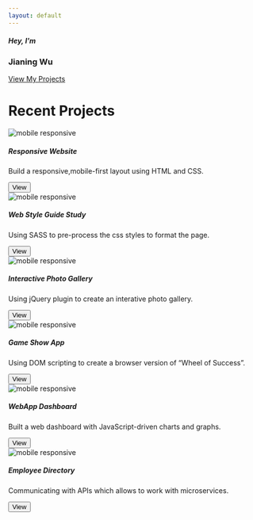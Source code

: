 ```yaml
---
layout: default
---
```


<!-- About -->
<div class="container-fluid" id="about">
    <div class="container text-center  my-auto vertical-center">
        <div id="aboutme">
            <h5 class="hello">Hey, I'm</h5>
            <h3 class="name">Jianing Wu</h3>
            <a type="button" class="btn btn-outline-light" href="/projects">View My Projects</a>
        </div>
    </div>
</div>

<!-- Recent Projects -->
<div class="container-fluid" id="projects">
    <h1 class="display-6 text-center py-5">Recent Projects</h1>
    <div class="container">
        <div class="row">
            <div class="col-md-6 text-center col-lg-4">
                <img class="card-img-top" src="../assets/images/projectsUI-01.jpg" alt="mobile responsive">
                <div class="card-body">
                    <h5 class="card-title">Responsive Website</h5>
                    <p class="card-text">Build a responsive,mobile-first layout using HTML and CSS. </p>
                    <div class="card-footer bg-transparent border-0">
                        <button type="button" class="viewBtn btn btn-outline-dark" data-toggle="modal"
                            data-target="#projectsModal">
                            View
                        </button>
                    </div>
                </div>
            </div>
            <div class="col-md-6 text-center col-lg-4">
                <img class="card-img-top" src="../assets/images/projectsUI-02.jpg" alt="mobile responsive">
                <div class="card-body">
                    <h5 class="card-title">Web Style Guide Study</h5>
                    <p class="card-text">Using SASS to pre-process the css styles to format the page.</p>
                    <div class="card-footer bg-transparent border-0">
                        <button type="button" class="viewBtn btn btn-outline-dark" data-toggle="modal"
                            data-target="#projectsModal">
                            View
                        </button>
                        <!-- <a href="https://jiwu6498.github.io/Techdegree-Project4/" class="btn btn-outline-dark"
                                    target="_blank">View</a> -->
                    </div>
                </div>
            </div>
            <div class="col-md-6 text-center col-lg-4">
                <img class="card-img-top" src="../assets/images/projectsUI-03.jpg" alt="mobile responsive">
                <div class="card-body">
                    <h5 class="card-title">Interactive Photo Gallery</h5>
                    <p class="card-text">Using jQuery plugin to create an interative photo gallery.</p>
                    <div class="card-footer bg-transparent border-0">
                        <button type="button" class="viewBtn btn btn-outline-dark" data-toggle="modal"
                            data-target="#projectsModal">
                            View
                        </button>
                        <!-- <a href="https://jiwu6498.github.io/Techdegree-Project5/" class="btn btn-outline-dark"
                                    target="_blank">View</a> -->
                    </div>
                </div>
            </div>
            <div class="col-md-6  text-center col-lg-4">
                <img class="card-img-top" src="../assets/images/projectsUI-04.jpg" alt="mobile responsive">
                <div class="card-body">
                    <h5 class="card-title">Game Show App</h5>
                    <p class="card-text">Using DOM scripting to create a browser version of “Wheel of Success”.
                    </p>
                    <div class="card-footer bg-transparent border-0">
                        <!-- <a href="https://jiwu6498.github.io/Techdegree-Project6/" class="btn btn-outline-dark"
                                    target="_blank">View</a> -->
                        <button type="button" class="viewBtn btn btn-outline-dark" data-toggle="modal"
                            data-target="#projectsModal">
                            View
                        </button>
                    </div>
                </div>
            </div>
            <div class="col-md-6 text-center col-lg-4">
                <img class="card-img-top" src="../assets/images/projectsUI-05.jpg" alt="mobile responsive">
                <div class="card-body">
                    <h5 class="card-title">WebApp Dashboard</h5>
                    <p class="card-text">Built a web dashboard with JavaScript-driven charts and graphs.</p>
                    <div class="card-footer bg-transparent border-0">
                        <!-- <a href="https://jiwu6498.github.io/Techdegree-Project7/" class="btn btn-outline-dark "
                                    target="_blank">View</a> -->
                        <button type="button" class="viewBtn btn btn-outline-dark" data-toggle="modal"
                            data-target="#projectsModal">
                            View
                        </button>
                    </div>
                </div>
            </div>
            <div class="col-md-6 text-center col-lg-4">
                <img class="card-img-top" src="../assets/images/projectsUI-06.jpg" alt="mobile responsive">
                <div class="card-body">
                    <h5 class="card-title">Employee Directory</h5>
                    <p class="card-text">Communicating with APIs which allows to work with microservices.</p>
                    <div class="card-footer bg-transparent border-0">
                        <!-- <a href="https://jiwu6498.github.io/Techdegree-Project8/" class="btn btn-outline-dark"
                                    target="_blank">View</a> -->
                        <button type="button" class="viewBtn btn btn-outline-dark" data-toggle="modal"
                            data-target="#projectsModal">
                            View
                        </button>
                    </div>
                </div>
            </div>
        </div>
    </div>
</div><!-- /projects-->

<!--Projects Modal -->
<div id="modalContainer">
    <div class="modal fade" id="projectsModal" data-backdrop="static" tabindex="-1" role="dialog"
        aria-labelledby="projectsModalLabel" aria-hidden="true">
    </div>
</div>